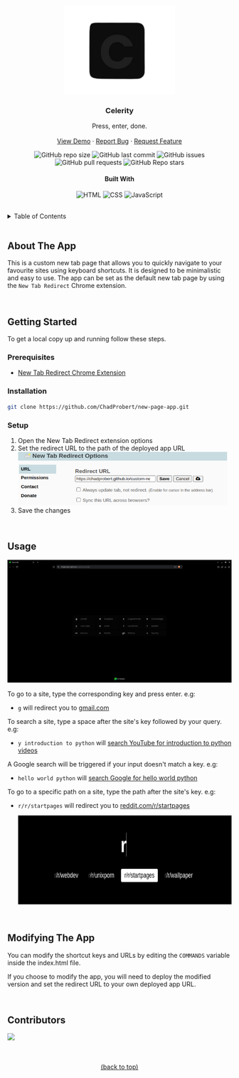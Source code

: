 <a name="readme-top"></a>

<!-- PROJECT LOGO -->
<div align="center">
    <img src="images/logo/logo6.png" alt="Logo" width="250" height="200">

  ### Celerity

  <p>
    Press, enter, done.
    <br />
    <br />
    <a href="https://chadprobert.github.io/custom-new-tab/">View Demo</a>
    ·
    <a href="https://github.com/ChadProbert/new-page-app/issues">Report Bug</a>
    ·
    <a href="https://github.com/ChadProbert/new-page-app/pulls">Request Feature</a>
  </p>

  <!-- SHIELDS.IO -->
  ![GitHub repo size](https://img.shields.io/github/repo-size/ChadProbert/new-page-app)
  ![GitHub last commit](https://img.shields.io/github/last-commit/ChadProbert/new-page-app)
  ![GitHub issues](https://img.shields.io/github/issues-raw/ChadProbert/new-page-app)
  ![GitHub pull requests](https://img.shields.io/github/issues-pr/ChadProbert/new-page-app)
  ![GitHub Repo stars](https://img.shields.io/github/stars/ChadProbert/new-page-app?style=social)

  #### Built With

  ![HTML](https://img.shields.io/badge/HTML5-E34F26?style=for-the-badge&logo=html5&logoColor=white)
  ![CSS](https://img.shields.io/badge/CSS3-1572B6?style=for-the-badge&logo=css3&logoColor=white)
  ![JavaScript](https://img.shields.io/badge/JavaScript-F7DF1E?style=for-the-badge&logo=javascript&logoColor=black)

</div>

<br/>

<!-- TABLE OF CONTENTS -->
<details>
  <summary>Table of Contents</summary>
  <ol>
    <li><a href="#about-the-app">About The App</a></li>
    <li>
      <a href="#getting-started">Getting Started</a>
      <ul>
        <li><a href="#prerequisites">Prerequisites</a></li>
        <li><a href="#installation">Installation</a></li>
        <li><a href="#setup">Setup</a></li>
      </ul>
    </li>
    <li><a href="#usage">Usage</a></li>
    <li><a href="#modifying-the-app">Modifying The App</a></li>
    <li><a href="#contributors">Contributors</a></li>
  </ol>
</details>

<br/>

## About The App
This is a custom new tab page that allows you to quickly navigate to your favourite sites using keyboard shortcuts. It is designed to be minimalistic and easy to use. The app can be set as the default new tab page by using the `New Tab Redirect` Chrome extension.

<br/>

## Getting Started

To get a local copy up and running follow these steps.

### Prerequisites
- [New Tab Redirect Chrome Extension](https://chromewebstore.google.com/detail/new-tab-redirect/icpgjfneehieebagbmdbhnlpiopdcmna)

### Installation

```sh
git clone https://github.com/ChadProbert/new-page-app.git
```

### Setup

1. Open the New Tab Redirect extension options
2. Set the redirect URL to the path of the deployed app URL <br /><img src="images/redirectURL.png" alt="Logo" width="470" height="120">
3. Save the changes

<br/>

## Usage

<img src="images/app-usage5.png" alt="Logo" width="1000">

To go to a site, type the corresponding key and press enter. e.g:

- `g` will redirect you to [gmail.com](https://gmail.com)

To search a site, type a space after the site's key followed by your
query. e.g:

- `y introduction to python` will
  [search YouTube for introduction to python videos](https://www.youtube.com/results?search_query=introduction+to+python)

A Google search will be triggered if your input doesn't match a key.
e.g:

- `hello world python` will [search Google for hello world python](https://www.google.com/search?q=hello%20world%20python)

To go to a specific path on a site, type the path after the site's key.
e.g:

- `r/r/startpages` will redirect you to
  [reddit.com/r/startpages](https://www.reddit.com/r/startpages)

  <img src="images/app-usage4.png" alt="Logo" height="200">

<br />

## Modifying The App

You can modify the shortcut keys and URLs by editing the `COMMANDS` variable inside the index.html file.

If you choose to modify the app, you will need to deploy the modified version and set the redirect URL to your own deployed app URL.

<br/>

## Contributors
[<img src="https://github.com/ChadProbert.png" width="40px;"/>](https://github.com/ChadProbert/)
<br />
<br />
<br />
<p align="center"><a href="#readme-top">(back to top)</a></p>
